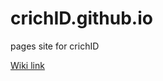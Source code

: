 # crichID.github.io
pages site for crichID

[Wiki link](https://github.com/crichID/crichID.github.io/wiki)

